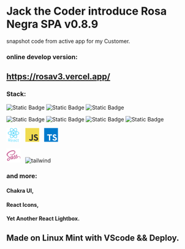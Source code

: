 # Jack the Coder introduce Rosa Negra SPA v0.8.9
snapshot code from active app for my Customer.

### online develop version: 

## https://rosav3.vercel.app/

### Stack: 

<p> 

![Static Badge](https://img.shields.io/badge/linux-mint-xfce?style=plastic&logo=linuxmint)
![Static Badge](https://img.shields.io/badge/git_at_-github-ex?style=plastic&logo=git&logoColor=F05032&color=F05032)
![Static Badge](https://img.shields.io/badge/react-18.0-ex?style=plastic&logo=react&logoColor=61DAFB&color=%2361DAFB)

![Static Badge](https://img.shields.io/badge/nextjs-14.0.4-ex?style=plastic&logo=nextdotjs&logoColor=000000&labelColor=ffffff&color=000000)
![Static Badge](https://img.shields.io/badge/typescript-5.0-ex?style=plastic&logo=typescript&logoColor=3178C6&color=3178C6)
![Static Badge](https://img.shields.io/badge/tailwindcss-3.3.0-ex?style=plastic&logo=tailwindcss&logoColor=06B6D4&color=06B6D4)
![Static Badge](https://img.shields.io/badge/react-icons-5.0.1-61DBFB)
</p>
<p> 
<img src="https://raw.githubusercontent.com/devicons/devicon/master/icons/react/react-original-wordmark.svg" alt="react" width="37" height="37"/>&nbsp;&nbsp;  
<img src="https://raw.githubusercontent.com/devicons/devicon/master/icons/javascript/javascript-original.svg" alt="javascript" width="37" height="37"/>&nbsp;&nbsp;
<img src="https://raw.githubusercontent.com/devicons/devicon/master/icons/typescript/typescript-original.svg" alt="typescript" width="37" height="37"/><br/>
</p> 
 <p> 
 <img src="https://raw.githubusercontent.com/devicons/devicon/master/icons/sass/sass-original.svg" alt="sass" width="37" height="37"/>&nbsp;&nbsp; 
 <img src="https://www.vectorlogo.zone/logos/tailwindcss/tailwindcss-icon.svg" alt="tailwind" width="37" height="37"/><br/>
 </p>
  
### and more:
#### Chakra UI, 
#### React Icons, 
#### Yet Another React Lightbox.

## Made on Linux Mint with VScode && Deploy.


